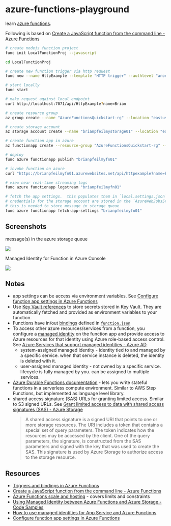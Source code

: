 # azure-functions-playground

learn [azure functions](https://docs.microsoft.com/en-us/azure/azure-functions).

Following is based on [Create a JavaScript function from the command line - Azure Functions](https://docs.microsoft.com/en-us/azure/azure-functions/create-first-function-cli-node?tabs=azure-cli%2Cbrowser)

```sh
# create nodejs function project
func init LocalFunctionProj --javascript

cd LocalFunctionProj

# create new function trigger via http request
func new --name HttpExample --template "HTTP trigger" --authlevel "anonymous"

# start locally
func start

# make request against local endpoint
curl http://localhost:7071/api/HttpExample?name=Brian

# create resource group
az group create --name "AzureFunctionsQuickstart-rg" --location "eastus"

# create storage account
az storage account create --name "brianpfeilmystorage01" --location "eastus" --resource-group "AzureFunctionsQuickstart-rg" --sku "Standard_LRS"

# create function app in azure
az functionapp create --resource-group "AzureFunctionsQuickstart-rg" --consumption-plan-location "eastus" --runtime "node" --runtime-version 12 --functions-version 3 --name "brianpfeilmyfn01" --storage-account "brianpfeilmystorage01"

# deploy
func azure functionapp publish "brianpfeilmyfn01"

# invoke function on azure
curl "https://brianpfeilmyfn01.azurewebsites.net/api/httpexample?name=Brianv2"

# view near real-time streaming logs
func azure functionapp logstream "brianpfeilmyfn01"

# fetch the app settings.  this populates them in `local.settings.json`
# credentials for the storage account are stored in the `AzureWebJobsStorage` property
# this is needed to store message in storage queue
func azure functionapp fetch-app-settings "brianpfeilmyfn01"
```

## Screenshots

message(s) in the azure storage queue

![](https://www.evernote.com/l/AAF4oT5-alVJf4FWuRgwVkGfjNm54yVrwBQB/image.png)

Managed Identity for Function in Azure Console

![](https://www.evernote.com/l/AAGjYBDl3URJ5JbtST8xTEQgGbSTSlwrGWoB/image.png)

## Notes

* app settings can be access via environment variables.  See [Configure function app settings in Azure Functions](https://docs.microsoft.com/en-us/azure/azure-functions/functions-how-to-use-azure-function-app-settings?tabs=azurecli#settings)
* Use [Key Vault references](https://azure.microsoft.com/en-us/updates/general-availability-of-key-vault-references-in-app-service-and-azure-functions/) to store secrets stored in Key Vault.  They are automatically fetched and provided as environment variables to your function.
* Functions have in/out [bindings](https://docs.microsoft.com/en-us/azure/azure-functions/functions-triggers-bindings?tabs=csharp) defined in [`function.json`](LocalFunctionProj/HttpExample/function.json)
* To access other azure resources/services from a function, you configure a [managed identity](https://docs.microsoft.com/en-us/azure/app-service/overview-managed-identity?tabs=dotnet) on the function app and provide access to Azure resources for that identity using Azure role-based access control.  See [Azure Services that support managed identities - Azure AD](https://docs.microsoft.com/en-us/azure/active-directory/managed-identities-azure-resources/services-support-managed-identities).
    * system-assigned managed identity - identity tied to and managed by a specific service.  when that service instance is deleted, the identity is deleted with it.
    * user-assigned managed identity - not owned by a specific service.  lifecycle is fully managed by you.  can be assigned to multiple services.
* [Azure Durable Functions documentation](https://docs.microsoft.com/en-us/azure/azure-functions/durable/) - lets you write stateful functions in a serverless compute environment.  Similar to AWS Step Functions, but implemented as language level library.
* shared access signature (SAS) URLs for granting limited access.  Similar to S3 signed URLs.  See [Grant limited access to data with shared access signatures (SAS) - Azure Storage](https://docs.microsoft.com/en-us/azure/storage/common/storage-sas-overview)
    > A shared access signature is a signed URI that points to one or more storage resources. The URI includes a token that contains a special set of query parameters. The token indicates how the resources may be accessed by the client. One of the query parameters, the signature, is constructed from the SAS parameters and signed with the key that was used to create the SAS. This signature is used by Azure Storage to authorize access to the storage resource.

## Resources

* [Triggers and bindings in Azure Functions](https://docs.microsoft.com/en-us/azure/azure-functions/functions-triggers-bindings?tabs=csharp)
* [Create a JavaScript function from the command line - Azure Functions](https://docs.microsoft.com/en-us/azure/azure-functions/create-first-function-cli-node?tabs=azure-cli%2Cbrowser)
* [Azure Functions scale and hosting](https://docs.microsoft.com/en-us/azure/azure-functions/functions-scale) - covers limits and constraints
* [Using Managed Identity between Azure Functions and Azure Storage - Code Samples](https://docs.microsoft.com/en-us/samples/azure-samples/functions-storage-managed-identity/using-managed-identity-between-azure-functions-and-azure-storage/)
* [How to use managed identities for App Service and Azure Functions](https://docs.microsoft.com/en-us/azure/app-service/overview-managed-identity)
* [Configure function app settings in Azure Functions](https://docs.microsoft.com/en-us/azure/azure-functions/functions-how-to-use-azure-function-app-settings?tabs=azurecli#settings)